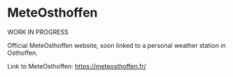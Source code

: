 # MeteOsthoffen

WORK IN PROGRESS  
  
Official MeteOsthoffen website, soon linked to a personal weather station in Osthoffen.  
  
Link to MeteOsthoffen: https://meteosthoffen.fr/